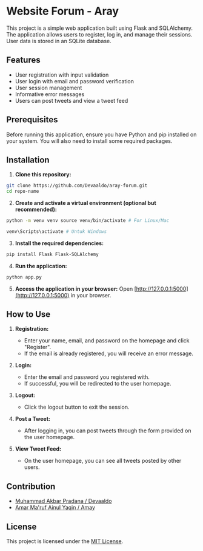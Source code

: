 # Website Forum - Aray

This project is a simple web application built using Flask and SQLAlchemy. The application allows users to register, log in, and manage their sessions. User data is stored in an SQLite database.

## Features

- User registration with input validation
- User login with email and password verification
- User session management
- Informative error messages
- Users can post tweets and view a tweet feed

## Prerequisites

Before running this application, ensure you have Python and pip installed on your system. You will also need to install some required packages.

## Installation

1. **Clone this repository:**
 ```bash
 git clone https://github.com/Devaaldo/aray-forum.git
 cd repo-name
 ```

2. **Create and activate a virtual environment (optional but recommended):**
```bash
python -m venv venv source venv/bin/activate # For Linux/Mac
```
```bash
venv\Scripts\activate # Untuk Windows
```

3. **Install the required dependencies:**
```bash
pip install Flask Flask-SQLAlchemy
```

4. **Run the application:**
```bash
python app.py
```



5. **Access the application in your browser:**
   Open [http://127.0.0.1:5000](http://127.0.0.1:5000) in your browser.

## How to Use

1. **Registration:**
   - Enter your name, email, and password on the homepage and click "Register".
   - If the email is already registered, you will receive an error message.

2. **Login:**
   - Enter the email and password you registered with.
   - If successful, you will be redirected to the user homepage.

3. **Logout:**
   - Click the logout button to exit the session.

4. **Post a Tweet:**
   - After logging in, you can post tweets through the form provided on the user homepage.

5. **View Tweet Feed:**
   - On the user homepage, you can see all tweets posted by other users.

## Contribution

- [Muhammad Akbar Pradana / Devaaldo](https://github.com/devaaldo)
- [Amar Ma'ruf Ainul Yaqin / Amay](https://github.com/amarmarufainulyaqin)

## License

This project is licensed under the [MIT License](LICENSE).
